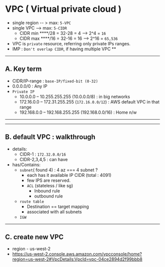 # VPC ( Virtual private cloud )
- single region -- > max: `5-VPC `
- single VPC --> max: `5-CIDR `
  - CIDR min ****/28 = 32-28 = 4 --> 2^4 = `16`
  - CIDR max ****/16 = 32-16 = 16 --> 2^16 = `65,536`
- VPC is `private` resource, referring only private IPs ranges.
- IMP : `Don't overlap CIDR`, if having multiple VPC **

---
## A. Key term
- CIDR/IP-range : `base-IP/fixed-bit (0-32)` 
- 0.0.0.0/0 : Any IP
- `Private IP`
  -  10.0.0.0 – 10.255.255.255 (10.0.0.0/8) : in big networks
  -  172.16.0.0 – 172.31.255.255 (`172.16.0.0/12`) : AWS default VPC in that range
  -  192.168.0.0 – 192.168.255.255 (192.168.0.0/16) : Home n/w
---

---
## B. default VPC : walkthrough
  - details:
    - CIDR-1 : `172.32.0.0/16`
    - CIDR-2,3,4,5 : can have
  - has/Contains:
    - `subnet`( found 4) : 4 az === 4 subnet ?
      - each has it available IP CIDR (total : 4091)
      - few IPS  are reserved.
      - `ACL`  (stateless / like sg)
        - Inbound rule
        - outbound rule
    - `route table`
      - Destination == target mapping
      - associated with all subnets 
    - `IGW`

---
## C. create new VPC
- region - us-west-2
- https://us-west-2.console.aws.amazon.com/vpcconsole/home?region=us-west-2#VpcDetails:VpcId=vpc-04ce2894d2f99bbb8
